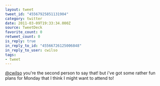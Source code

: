 ```yaml
---
layout: tweet
tweet_id: "45567925851131904"
category: twitter
date: 2011-03-09T19:33:34.000Z
source: TweetDeck
favorite_count: 0
retweet_count: 0
is_reply: true
in_reply_to_id: "45566726125006848"
in_reply_to_user: cwilso
tags:
- tweet
---
```


[@cwilso](https://twitter.com/@cwilso) you're the second person to say that! but i've got some rather fun plans for Monday that I think I might want to attend to!
